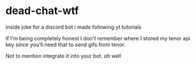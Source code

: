 # dead-chat-wtf
inside joke for a discord bot i made following yt tutorials

If I'm being completely honest I don't remember where I stored my tenor api key since you'll need that to send gifs from tenor.

Not to mention integrate it into your bot.
oh well
